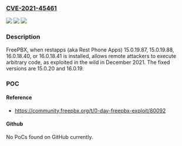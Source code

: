 ### [CVE-2021-45461](https://cve.mitre.org/cgi-bin/cvename.cgi?name=CVE-2021-45461)
![](https://img.shields.io/static/v1?label=Product&message=n%2Fa&color=blue)
![](https://img.shields.io/static/v1?label=Version&message=n%2Fa&color=blue)
![](https://img.shields.io/static/v1?label=Vulnerability&message=n%2Fa&color=brighgreen)

### Description

FreePBX, when restapps (aka Rest Phone Apps) 15.0.19.87, 15.0.19.88, 16.0.18.40, or 16.0.18.41 is installed, allows remote attackers to execute arbitrary code, as exploited in the wild in December 2021. The fixed versions are 15.0.20 and 16.0.19.

### POC

#### Reference
- https://community.freepbx.org/t/0-day-freepbx-exploit/80092

#### Github
No PoCs found on GitHub currently.

